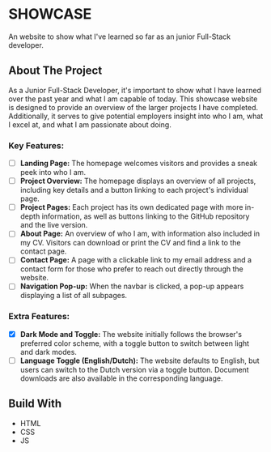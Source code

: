 # SHOWCASE
An website to show what I've learned so far as an junior Full-Stack developer.


## About The Project
As a Junior Full-Stack Developer, it's important to show what I have learned over the past year and what I am capable of today. This showcase website is designed to provide an overview of the larger projects I have completed. Additionally, it serves to give potential employers insight into who I am, what I excel at, and what I am passionate about doing.

### Key Features:
- [ ] **Landing Page:** The homepage welcomes visitors and provides a sneak peek into who I am.
- [ ] **Project Overview:** The homepage displays an overview of all projects, including key details and a button linking to each project's individual page.
- [ ] **Project Pages:** Each project has its own dedicated page with more in-depth information, as well as buttons linking to the GitHub repository and the live version.
- [ ] **About Page:** An overview of who I am, with information also included in my CV. Visitors can download or print the CV and find a link to the contact page.
- [ ] **Contact Page:** A page with a clickable link to my email address and a contact form for those who prefer to reach out directly through the website.
- [ ] **Navigation Pop-up:** When the navbar is clicked, a pop-up appears displaying a list of all subpages.

### Extra Features:
- [x] **Dark Mode and Toggle:** The website initially follows the browser's preferred color scheme, with a toggle button to switch between light and dark modes.
- [ ] **Language Toggle (English/Dutch):** The website defaults to English, but users can switch to the Dutch version via a toggle button. Document downloads are also available in the corresponding language.

## Build With
* HTML
* CSS
* JS
